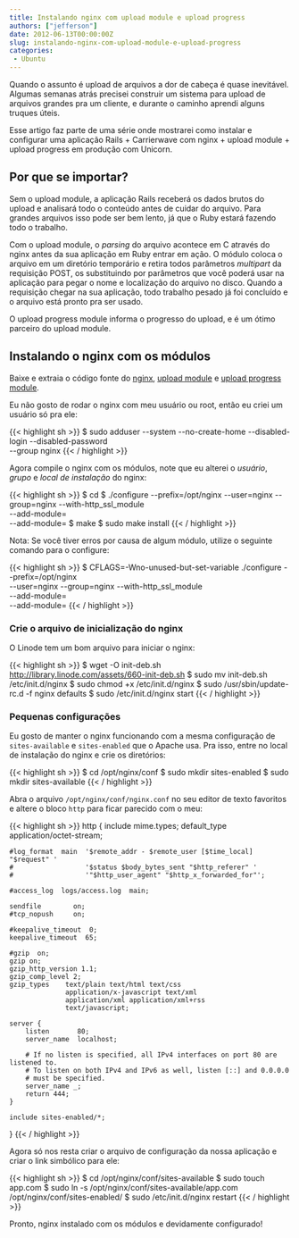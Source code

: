 ```yaml
---
title: Instalando nginx com upload module e upload progress
authors: ["jefferson"]
date: 2012-06-13T00:00:00Z
slug: instalando-nginx-com-upload-module-e-upload-progress
categories:
 - Ubuntu
---
```


Quando o assunto é upload de arquivos a dor de cabeça é quase inevitável. Algumas semanas atrás precisei construir um sistema para upload de arquivos grandes pra um cliente, e durante o caminho aprendi alguns truques úteis.

Esse artigo faz parte de uma série onde mostrarei como instalar e configurar uma aplicação Rails + Carrierwave com nginx + upload module + upload progress em produção com Unicorn.

## Por que se importar?
Sem o upload module, a aplicação Rails receberá os dados brutos do upload e analisará todo o conteúdo antes de cuidar do arquivo. Para grandes arquivos isso pode ser bem lento, já que o Ruby estará fazendo todo o trabalho.

Com o upload module, o *parsing* do arquivo acontece em C através do nginx antes da sua aplicação em Ruby entrar em ação. O módulo coloca o arquivo em um diretório temporário e retira todos parâmetros *multipart* da requisição POST, os substituindo por parâmetros que você poderá usar na aplicação para pegar o nome e localização do arquivo no disco. Quando a requisição chegar na sua aplicação, todo trabalho pesado já foi concluído e o arquivo está pronto pra ser usado.

O upload progress module informa o progresso do upload, e é um ótimo parceiro do upload module.

## Instalando o nginx com os módulos
Baixe e extraia o código fonte do [nginx][nginx], [upload module][uploadm] e [upload progress module][uploadpm].

Eu não gosto de rodar o nginx com meu usuário ou root, então eu criei um usuário só pra ele:

{{< highlight sh >}}
$ sudo adduser --system --no-create-home --disabled-login --disabled-password \
--group nginx
{{< / highlight >}}

Agora compile o nginx com os módulos, note que eu alterei o *usuário*, *grupo* e *local de instalação* do nginx:

{{< highlight sh >}}
$ cd <caminho do source do nginx>
$ ./configure --prefix=/opt/nginx --user=nginx --group=nginx --with-http_ssl_module \
--add-module=<caminho do upload module> \
--add-module=<caminho do upload progress module>
$ make
$ sudo make install
{{< / highlight >}}

Nota: Se você tiver erros por causa de algum módulo, utilize o seguinte comando para o configure:

{{< highlight sh >}}
$ CFLAGS=-Wno-unused-but-set-variable ./configure --prefix=/opt/nginx \
--user=nginx --group=nginx --with-http_ssl_module \
--add-module=<caminho do upload module> \
--add-module=<caminho do upload progress module>
{{< / highlight >}}

### Crie o arquivo de inicialização do nginx
O Linode tem um bom arquivo para iniciar o nginx:

{{< highlight sh >}}
$ wget -O init-deb.sh http://library.linode.com/assets/660-init-deb.sh
$ sudo mv init-deb.sh /etc/init.d/nginx
$ sudo chmod +x /etc/init.d/nginx
$ sudo /usr/sbin/update-rc.d -f nginx defaults
$ sudo /etc/init.d/nginx start
{{< / highlight >}}



### Pequenas configurações
Eu gosto de manter o nginx funcionando com a mesma configuração de `sites-available` e `sites-enabled` que o Apache usa.
Pra isso, entre no local de instalação do nginx e crie os diretórios:

{{< highlight sh >}}
$ cd /opt/nginx/conf
$ sudo mkdir sites-enabled
$ sudo mkdir sites-available
{{< / highlight >}}

Abra o arquivo `/opt/nginx/conf/nginx.conf` no seu editor de texto favoritos e altere o bloco `http` para ficar parecido com o meu:

{{< highlight sh >}}
http {
    include       mime.types;
    default_type  application/octet-stream;

    #log_format  main  '$remote_addr - $remote_user [$time_local] "$request" '
    #                  '$status $body_bytes_sent "$http_referer" '
    #                  '"$http_user_agent" "$http_x_forwarded_for"';

    #access_log  logs/access.log  main;

    sendfile        on;
    #tcp_nopush     on;

    #keepalive_timeout  0;
    keepalive_timeout  65;

    #gzip  on;
    gzip on;
    gzip_http_version 1.1;
    gzip_comp_level 2;
    gzip_types    text/plain text/html text/css
                  application/x-javascript text/xml
                  application/xml application/xml+rss
                  text/javascript;

    server {
        listen       80;
        server_name  localhost;

        # If no listen is specified, all IPv4 interfaces on port 80 are listened to.
        # To listen on both IPv4 and IPv6 as well, listen [::] and 0.0.0.0
        # must be specified.
        server_name _;
        return 444;
    }

    include sites-enabled/*;
}
{{< / highlight >}}

Agora só nos resta criar o arquivo de configuração da nossa aplicação e criar o link simbólico para ele:

{{< highlight sh >}}
$ cd /opt/nginx/conf/sites-available
$ sudo touch app.com
$ sudo ln -s /opt/nginx/conf/sites-available/app.com /opt/nginx/conf/sites-enabled/
$ sudo /etc/init.d/nginx restart
{{< / highlight >}}

Pronto, nginx instalado com os módulos e devidamente configurado!

[nginx]: http://nginx.org/en/download.html
[uploadm]: http://www.grid.net.ru/nginx/upload.en.html
[uploadpm]: http://wiki.nginx.org/NginxHttpUploadProgressModule
